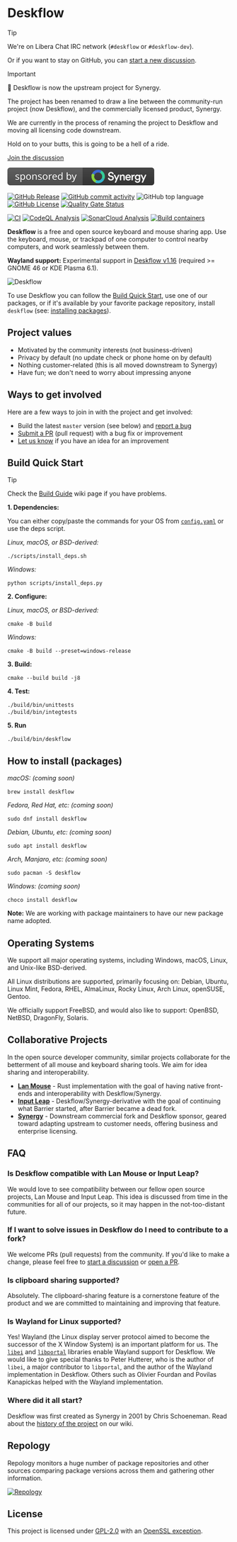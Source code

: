 # Deskflow

> [!TIP]
> We're on Libera Chat IRC network (`#deskflow` or `#deskflow-dev`).
> 
> Or if you want to stay on GitHub, you can [start a new discussion](https://github.com/deskflow/deskflow/discussions).

> [!IMPORTANT]
> 🚀 Deskflow is now the upstream project for Synergy.
>
> The project has been renamed to draw a line between the community-run project (now Deskflow),
> and the commercially licensed product, Synergy.
>
> We are currently in the process of renaming the project to Deskflow and moving all licensing code 
> downstream.
> 
> Hold on to your butts, this is going to be a hell of a ride.
> 
> [Join the discussion](https://github.com/deskflow/deskflow/discussions/7517)

[![Sponsored by: Synergy](https://raw.githubusercontent.com/deskflow/deskflow-artwork/refs/heads/main/synergy-sponsor.svg)](https://github.com/deskflow/deskflow/wiki/Relationship-with-Synergy)

[![GitHub Release](https://img.shields.io/github/v/release/deskflow/deskflow?display_name=release&label=latest%20version)](https://github.com/deskflow/deskflow/releases)
[![GitHub commit activity](https://img.shields.io/github/commit-activity/m/deskflow/deskflow)](https://github.com/deskflow/deskflow/commits/master/)
![GitHub top language](https://img.shields.io/github/languages/top/deskflow/deskflow)
[![GitHub License](https://img.shields.io/github/license/deskflow/deskflow)](LICENSE)
[![Quality Gate Status](https://sonarcloud.io/api/project_badges/measure?project=deskflow_deskflow&metric=alert_status)](https://sonarcloud.io/summary/new_code?id=deskflow_deskflow)

[![CI](https://github.com/deskflow/deskflow/actions/workflows/ci.yml/badge.svg)](https://github.com/deskflow/deskflow/actions/workflows/ci.yml)
[![CodeQL Analysis](https://github.com/deskflow/deskflow/actions/workflows/codeql-analysis.yml/badge.svg)](https://github.com/deskflow/deskflow/actions/workflows/codeql-analysis.yml)
[![SonarCloud Analysis](https://github.com/deskflow/deskflow/actions/workflows/sonarcloud-analysis.yml/badge.svg)](https://github.com/deskflow/deskflow/actions/workflows/sonarcloud-analysis.yml)
[![Build containers](https://github.com/deskflow/deskflow/actions/workflows/build-containers.yml/badge.svg)](https://github.com/deskflow/deskflow/actions/workflows/build-containers.yml)

**Deskflow** is a free and open source keyboard and mouse sharing app.
Use the keyboard, mouse, or trackpad of one computer to control nearby computers,
and work seamlessly between them.

**Wayland support:** Experimental support in 
[Deskflow v1.16](https://github.com/deskflow/deskflow/releases/tag/1.16.0-beta%2Br2)
(required >= GNOME 46 or KDE Plasma 6.1).

![Deskflow](https://github.com/user-attachments/assets/faf5bd69-336c-4bd0-ace3-e911f199d961)

To use Deskflow you can follow the [Build Quick Start](#build-quick-start),
use one of our packages, or if it's available by your favorite package repository,
install `deskflow` (see: [installing packages](#how-to-install-packages)).

## Project values

- Motivated by the community interests (not business-driven)
- Privacy by default (no update check or phone home on by default)
- Nothing customer-related (this is all moved downstream to Synergy)
- Have fun; we don't need to worry about impressing anyone

## Ways to get involved

Here are a few ways to join in with the project and get involved:
* Build the latest `master` version (see below) and [report a bug](https://github.com/deskflow/deskflow/issues)
* [Submit a PR](https://github.com/deskflow/deskflow/wiki/Contributing) (pull request) with a bug fix or improvement
* [Let us know](https://github.com/deskflow/deskflow/issues) if you have an idea for an improvement

## Build Quick Start

> [!TIP]
> Check the [Build Guide](https://github.com/deskflow/deskflow/wiki/Build-Guide)
> wiki page if you have problems.

**1. Dependencies:**

You can either copy/paste the commands for your OS from [`config.yaml`](config.yaml) or use the deps script.

*Linux, macOS, or BSD-derived:*
```
./scripts/install_deps.sh
```

*Windows:*
```
python scripts/install_deps.py
```

**2. Configure:**

*Linux, macOS, or BSD-derived:*
```
cmake -B build
```

*Windows:*
```
cmake -B build --preset=windows-release
```

**3. Build:**
```
cmake --build build -j8
```

**4. Test:**
```
./build/bin/unittests
./build/bin/integtests
```

**5. Run**
```
./build/bin/deskflow
```

## How to install (packages)

*macOS:*
*(coming soon)*
```
brew install deskflow
```

*Fedora, Red Hat, etc:*
*(coming soon)*
```
sudo dnf install deskflow
```

*Debian, Ubuntu, etc:*
*(coming soon)*
```
sudo apt install deskflow
```

*Arch, Manjaro, etc:*
*(coming soon)*
```
sudo pacman -S deskflow
```

*Windows:*
*(coming soon)*
```
choco install deskflow
```

**Note:** We are working with package maintainers to have our new package name adopted.

## Operating Systems

We support all major operating systems, including Windows, macOS, Linux, and Unix-like BSD-derived.

All Linux distributions are supported, primarily focusing on: 
Debian, Ubuntu, Linux Mint, Fedora, RHEL, AlmaLinux, Rocky Linux, Arch Linux, openSUSE, Gentoo.

We officially support FreeBSD, and would also like to support: OpenBSD, NetBSD, DragonFly, Solaris.

## Collaborative Projects

In the open source developer community, similar projects collaborate for the betterment of all
mouse and keyboard sharing tools. We aim for idea sharing and interoperability.

* [**Lan Mouse**](https://github.com/feschber/lan-mouse) -
  Rust implementation with the goal of having native front-ends and interoperability with
  Deskflow/Synergy.
* [**Input Leap**](https://github.com/input-leap/input-leap) -
  Deskflow/Synergy-derivative with the goal of continuing what Barrier started, after Barrier
  became a dead fork.
* [**Synergy**](https://github.com/deskflow/deskflow/wiki/Relationship-with-Synergy) -
  Downstream commercial fork and Deskflow sponsor, geared toward adapting upstream to customer
  needs, offering business and enterprise licensing.

## FAQ

### Is Deskflow compatible with Lan Mouse or Input Leap?

We would love to see compatibility between our fellow open source projects, Lan Mouse and 
Input Leap. This idea is discussed from time in the communities for all of our projects,
so it may happen in the not-too-distant future.

### If I want to solve issues in Deskflow do I need to contribute to a fork?

We welcome PRs (pull requests) from the community. If you'd like to make a change, please feel
free to [start a discussion](https://github.com/deskflow/deskflow/discussions) or 
[open a PR](https://github.com/deskflow/deskflow/wiki/Contributing).

### Is clipboard sharing supported?

Absolutely. The clipboard-sharing feature is a cornerstone feature of the product and we are 
committed to maintaining and improving that feature.

### Is Wayland for Linux supported?

Yes! Wayland (the Linux display server protocol aimed to become the successor of the X Window 
System) is an important platform for us.
The [`libei`](https://gitlab.freedesktop.org/libinput/libei) and 
[`libportal`](https://github.com/flatpak/libportal) libraries enable 
Wayland support for Deskflow. We would like to give special thanks to Peter Hutterer,
who is the author of `libei`, a major contributor to `libportal`, and the author of the Wayland
implementation in Deskflow. Others such as Olivier Fourdan and Povilas Kanapickas helped with the
Wayland implementation.

### Where did it all start?

Deskflow was first created as Synergy in 2001 by Chris Schoeneman.
Read about the [history of the project](https://github.com/deskflow/deskflow/wiki/History) on our
wiki.

## Repology

Repology monitors a huge number of package repositories and other sources comparing package
versions across them and gathering other information.

[![Repology](https://repology.org/badge/vertical-allrepos/deskflow.svg?exclude_unsupported=1)](https://repology.org/project/deskflow/versions)

## License

This project is licensed under [GPL-2.0](LICENSE) with an [OpenSSL exception](LICENSE_EXCEPTION).
